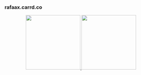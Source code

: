 ### rafaax.carrd.co
<div align="center">
  <a href="https://github.com/rafaax">
   <img height="180em" src="https://github-readme-stats.vercel.app/api/wakatime?username=rafaax"/>
  <img height="180em" src="https://github-readme-stats.vercel.app/api/top-langs/?username=rafaax&layout=compact&langs_count=7&theme=synthwave"/>
</div>
